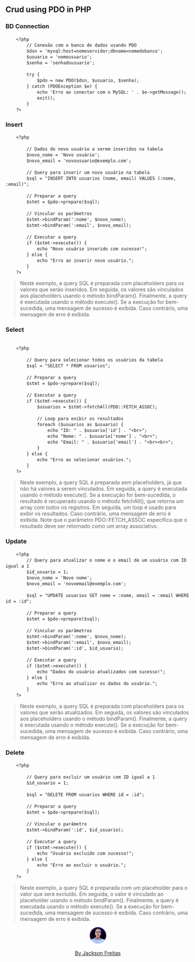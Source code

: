 ## Crud using PDO in PHP

### BD Connection
```
    <?php
        // Conexão com o banco de dados usando PDO
        $dsn = 'mysql:host=nomeservidor;dbname=nomedobanco';
        $usuario = 'nomeusuario';
        $senha = 'senhadousuario';

        try {
            $pdo = new PDO($dsn, $usuario, $senha);
        } catch (PDOException $e) {
            echo 'Erro ao conectar com o MySQL: ' . $e->getMessage();
            exit();
        }
    ?>

```

### Insert

```
    <?php
    
        // Dados do novo usuário a serem inseridos na tabela
        $novo_nome = 'Novo usuário';
        $novo_email = 'novousuario@exemplo.com';

        // Query para inserir um novo usuário na tabela
        $sql = "INSERT INTO usuarios (nome, email) VALUES (:nome, :email)";

        // Preparar a query
        $stmt = $pdo->prepare($sql);

        // Vincular os parâmetros
        $stmt->bindParam(':nome', $novo_nome);
        $stmt->bindParam(':email', $novo_email);

        // Executar a query
        if ($stmt->execute()) {
            echo "Novo usuário inserido com sucesso!";
        } else {
            echo "Erro ao inserir novo usuário.";
        }
    ?>
```
> Neste exemplo, a query SQL é preparada com placeholders para os valores que serão inseridos. Em seguida, os valores são vinculados aos placeholders usando o método bindParam(). Finalmente, a query é executada usando o método execute(). Se a execução for bem-sucedida, uma mensagem de sucesso é exibida. Caso contrário, uma mensagem de erro é exibida.

### Select

```

    <?php

        // Query para selecionar todos os usuários da tabela
        $sql = "SELECT * FROM usuarios";

        // Preparar a query
        $stmt = $pdo->prepare($sql);

        // Executar a query
        if ($stmt->execute()) {
            $usuarios = $stmt->fetchAll(PDO::FETCH_ASSOC);
            
            // Loop para exibir os resultados
            foreach ($usuarios as $usuario) {
                echo "ID: " . $usuario['id'] . "<br>";
                echo "Nome: " . $usuario['nome'] . "<br>";
                echo "Email: " . $usuario['email'] . "<br><br>";
            }
        } else {
            echo "Erro ao selecionar usuários.";
        }
    ?>

```

> Neste exemplo, a query SQL é preparada sem placeholders, já que não há valores a serem vinculados. Em seguida, a query é executada usando o método execute(). Se a execução for bem-sucedida, o resultado é recuperado usando o método fetchAll(), que retorna um array com todos os registros. Em seguida, um loop é usado para exibir os resultados. Caso contrário, uma mensagem de erro é exibida. Note que o parâmetro PDO::FETCH_ASSOC especifica que o resultado deve ser retornado como um array associativo.

### Update

```
    <?php
        // Query para atualizar o nome e o email de um usuário com ID igual a 1
        $id_usuario = 1;
        $novo_nome = 'Novo nome';
        $novo_email = 'novoemail@exemplo.com';

        $sql = "UPDATE usuarios SET nome = :nome, email = :email WHERE id = :id";

        // Preparar a query
        $stmt = $pdo->prepare($sql);

        // Vincular os parâmetros
        $stmt->bindParam(':nome', $novo_nome);
        $stmt->bindParam(':email', $novo_email);
        $stmt->bindParam(':id', $id_usuario);

        // Executar a query
        if ($stmt->execute()) {
            echo "Dados do usuário atualizados com sucesso!";
        } else {
            echo "Erro ao atualizar os dados do usuário.";
        }
    ?>
```

> Neste exemplo, a query SQL é preparada com placeholders para os valores que serão atualizados. Em seguida, os valores são vinculados aos placeholders usando o método bindParam(). Finalmente, a query é executada usando o método execute(). Se a execução for bem-sucedida, uma mensagem de sucesso é exibida. Caso contrário, uma mensagem de erro é exibida.

### Delete

```
    <?php

        // Query para excluir um usuário com ID igual a 1
        $id_usuario = 1;

        $sql = "DELETE FROM usuarios WHERE id = :id";

        // Preparar a query
        $stmt = $pdo->prepare($sql);

        // Vincular o parâmetro
        $stmt->bindParam(':id', $id_usuario);

        // Executar a query
        if ($stmt->execute()) {
            echo "Usuário excluído com sucesso!";
        } else {
            echo "Erro ao excluir o usuário.";
        }
    ?>

```

> Neste exemplo, a query SQL é preparada com um placeholder para o valor que será excluído. Em seguida, o valor é vinculado ao placeholder usando o método bindParam(). Finalmente, a query é executada usando o método execute(). Se a execução for bem-sucedida, uma mensagem de sucesso é exibida. Caso contrário, uma mensagem de erro é exibida.

<div class="container" align="center">
    <a href="perfilGitHub" style="display: inline_block">
        <img width="45px" src="./assets/Perfil Readme.png" alt="imagem de Jackson Freitas">
        <p>By Jackson Freitas</p>
    </a>
</div>





